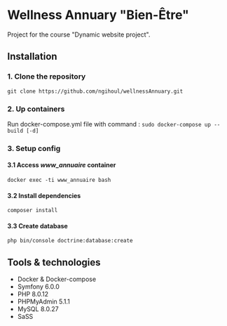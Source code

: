 # Wellness Annuary "Bien-Être"
Project for the course "Dynamic website project".

## Installation
### 1. Clone the repository
  `git clone https://github.com/ngihoul/wellnessAnnuary.git`
### 2. Up containers
  Run docker-compose.yml file with command : `sudo docker-compose up --build [-d] `
### 3. Setup config
#### 3.1 Access _www_annuaire_ container
  `docker exec -ti www_annuaire bash`
#### 3.2 Install dependencies
  `composer install`
#### 3.3 Create database
  `php bin/console doctrine:database:create`

## Tools & technologies
* Docker & Docker-compose
* Symfony 6.0.0
* PHP 8.0.12
* PHPMyAdmin 5.1.1
* MySQL 8.0.27
* SaSS